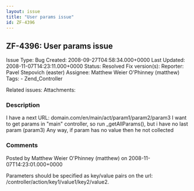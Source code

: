 ```yaml
---
layout: issue
title: "User params issue"
id: ZF-4396
---
```


ZF-4396: User params issue
--------------------------

 Issue Type: Bug Created: 2008-09-27T04:58:34.000+0000 Last Updated: 2008-11-07T14:23:11.000+0000 Status: Resolved Fix version(s): 
 Reporter:  Pavel Stepovich (easter)  Assignee:  Matthew Weier O'Phinney (matthew)  Tags: - Zend\_Controller
 
 Related issues: 
 Attachments: 
### Description

I have a next URL: domain.com/en/main/act/param1/param2/param3 I want to get params in "main" controller, so run \_getAllParams(), but i have no last param (param3) Any way, if param has no value then he not collected

 

 

### Comments

Posted by Matthew Weier O'Phinney (matthew) on 2008-11-07T14:23:01.000+0000

Parameters should be specified as key/value pairs on the url: /controller/action/key1/value1/key2/value2.

 

 
